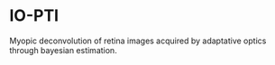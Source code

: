 # IO-PTI
Myopic deconvolution of retina images acquired by adaptative optics through bayesian estimation.
